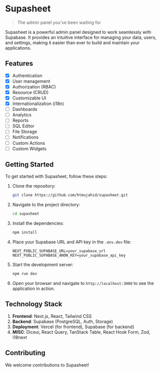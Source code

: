 # Supasheet

> The admin panel you've been waiting for

Supasheet is a powerful admin panel designed to work seamlessly with Supabase. It provides an intuitive interface for managing your data, users, and settings, making it easier than ever to build and maintain your applications.

## Features

- [x] Authentication
- [x] User management
- [x] Authorization (RBAC)
- [x] Resource (CRUD)
- [x] Customizable UI
- [x] Internationalization (i18n)
- [ ] Dashboards
- [ ] Analytics
- [ ] Reports
- [ ] SQL Editor
- [ ] File Storage
- [ ] Notifications
- [ ] Custom Actions
- [ ] Custom Widgets

## Getting Started

To get started with Supasheet, follow these steps:

1. Clone the repository:
   ```bash
   git clone https://github.com/htmujahid/supasheet.git
   ```

2. Navigate to the project directory:
   ```bash
   cd supasheet
   ```

3. Install the dependencies:
   ```bash
   npm install
   ```

4. Place your Supabase URL and API key in the `.env.dev` file:
   ```env
   NEXT_PUBLIC_SUPABASE_URL=your_supabase_url
   NEXT_PUBLIC_SUPABASE_ANON_KEY=your_supabase_api_key
   ```

5. Start the development server:
   ```bash
   npm run dev
   ```

6. Open your browser and navigate to `http://localhost:3000` to see the application in action.

## Technology Stack

1. **Frontend**: Next.js, React, Tailwind CSS
2. **Backend**: Supabase (PostgreSQL, Auth, Storage)
3. **Deployment**: Vercel (for frontend), Supabase (for backend)
4. **MISC**: Diceui, React Query, TanStack Table, React Hook Form, Zod, i18next

## Contributing
We welcome contributions to Supasheet!